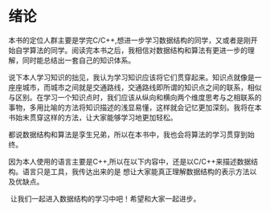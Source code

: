# 绪论



​		本书的定位人群主要是学完C/C++,想进一步学习数据结构的同学，又或者是刚开始自学算法的同学。阅读完本书之后，我相信对数据结构和算法有更进一步的理解，同时能总结出一套自己的知识体系。

​		说下本人学习知识的拙见，我认为学习知识应该将它们贯穿起来。知识点就像是一座座城市，而城市之间就是交通路线，交通路线即所谓的知识点之间的联系，相似与区别。在学习一个知识点时，我们应该从纵向和横向两个维度思考与之相联系的事物，多用比喻的方法将知识描述的浅显易懂，这样就会记忆更加深刻。我将在本书始末贯穿这样的方法，让大家能够学习地更加轻松。

​		都说数据结构和算法是孪生兄弟，所以在本书中，我也会将算法的学习贯穿到始终。

​		因为本人使用的语言主要是C++,所以在以下内容中，还是以C/C++来描述数据结构。语言只是工具，我传达出来的是 想让大家能真正理解数据结构的表示方法以及优缺点。

​		让我们一起进入数据结构的学习中吧！希望和大家一起进步。

